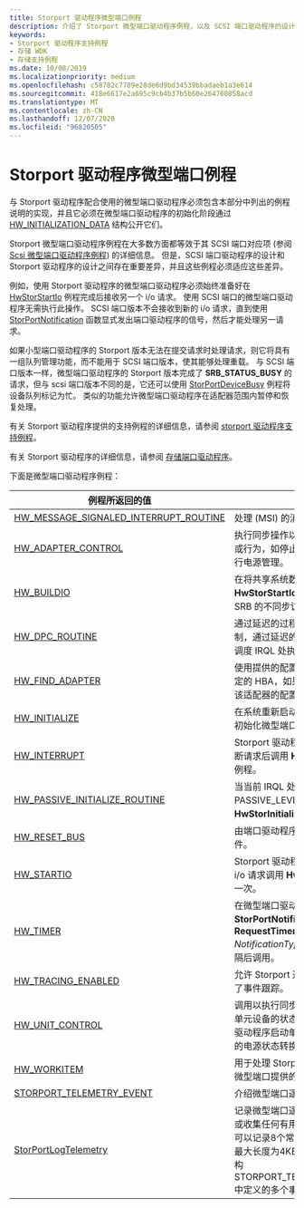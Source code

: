 ```yaml
---
title: Storport 驱动程序微型端口例程
description: 介绍了 Storport 微型端口驱动程序例程，以及 SCSI 端口驱动程序的设计和 Storport 驱动程序的设计之间的差异。
keywords:
- Storport 驱动程序支持例程
- 存储 WDK
- 存储支持例程
ms.date: 10/08/2019
ms.localizationpriority: medium
ms.openlocfilehash: c58782c7789e28de6d9bd34539bbadaeb1a3e614
ms.sourcegitcommit: 418e6617e2a695c9cb4b37b5b60e264760858acd
ms.translationtype: MT
ms.contentlocale: zh-CN
ms.lasthandoff: 12/07/2020
ms.locfileid: "96820505"
---
```

# <a name="storport-driver-miniport-routines"></a>Storport 驱动程序微型端口例程

与 Storport 驱动程序配合使用的微型端口驱动程序必须包含本部分中列出的例程说明的实现，并且它必须在微型端口驱动程序的初始化阶段通过 [HW_INITIALIZATION_DATA](/windows-hardware/drivers/ddi/storport/ns-storport-_hw_initialization_data-r1) 结构公开它们。

Storport 微型端口驱动程序例程在大多数方面都等效于其 SCSI 端口对应项 (参阅 [Scsi 微型端口驱动程序例程](scsi-miniport-driver-routines.md)) 的详细信息。 但是，SCSI 端口驱动程序的设计和 Storport 驱动程序的设计之间存在重要差异，并且这些例程必须适应这些差异。

例如，使用 Storport 驱动程序的微型端口驱动程序必须始终准备好在 [HwStorStartIo](/windows-hardware/drivers/ddi/storport/nc-storport-hw_startio) 例程完成后接收另一个 i/o 请求。 使用 SCSI 端口的微型端口驱动程序无需执行此操作。 SCSI 端口版本不会接收到新的 i/o 请求，直到使用 [StorPortNotification](/windows-hardware/drivers/ddi/storport/nf-storport-storportnotification) 函数显式发出端口驱动程序的信号，然后才能处理另一请求。

如果小型端口驱动程序的 Storport 版本无法在提交请求时处理请求，则它将具有一组队列管理功能，而不能用于 SCSI 端口版本，使其能够处理重载。 与 SCSI 端口版本一样，微型端口驱动程序的 Storport 版本完成了 **SRB_STATUS_BUSY** 的请求，但与 scsi 端口版本不同的是，它还可以使用 [StorPortDeviceBusy](/windows-hardware/drivers/ddi/storport/nf-storport-storportdevicebusy) 例程将设备队列标记为忙。 类似的功能允许微型端口驱动程序在适配器范围内暂停和恢复处理。

有关 Storport 驱动程序提供的支持例程的详细信息，请参阅 [storport 驱动程序支持例程](storport-driver-support-routines.md)。

有关 Storport 驱动程序的详细信息，请参阅 [存储端口驱动程序](storage-port-drivers.md)。

下面是微型端口驱动程序例程：

| 例程所返回的值 | 描述 |
| ------- | ----------- |
| [HW_MESSAGE_SIGNALED_INTERRUPT_ROUTINE](/windows-hardware/drivers/ddi/storport/nc-storport-hw_message_signaled_interrupt_routine) | 处理 (MSI) 的消息信号中断。 |
| [HW_ADAPTER_CONTROL](/windows-hardware/drivers/ddi/storport/nc-storport-hw_adapter_control) | 执行同步操作以控制适配器的状态或行为，如停止或重启 HBA 以进行电源管理。 |
| [HW_BUILDIO](/windows-hardware/drivers/ddi/storport/nc-storport-hw_buildio) | 在将共享系统数据结构传递到 **HwStorStartIo** 之前，处理对该 SRB 的不同步访问。 |
| [HW_DPC_ROUTINE](/windows-hardware/drivers/ddi/storport/nc-storport-hw_dpc_routine) | 通过延迟的过程调用 (DPC) 机制，通过延迟的过程调用，延迟在调度 IRQL 处执行。 |
| [HW_FIND_ADAPTER](/windows-hardware/drivers/ddi/storport/nc-storport-hw_find_adapter) | 使用提供的配置来确定是否支持特定的 HBA，如果是，则返回有关该适配器的配置信息。 |
| [HW_INITIALIZE](/windows-hardware/drivers/ddi/storport/nc-storport-hw_initialize) | 在系统重新启动或出现电源故障后初始化微型端口驱动程序。 |
| [HW_INTERRUPT](/windows-hardware/drivers/ddi/storport/nc-storport-hw_interrupt) | Storport 驱动程序在 HBA 生成中断请求后调用 **HwStorInterrupt** 例程。 |
| [HW_PASSIVE_INITIALIZE_ROUTINE](/windows-hardware/drivers/ddi/storport/nc-storport-hw_passive_initialize_routine) | 当当前 IRQL 处于 PASSIVE_LEVEL 时，在 **HwStorInitialize** 例程后调用。 |
| [HW_RESET_BUS](/windows-hardware/drivers/ddi/storport/nc-storport-hw_reset_bus) | 由端口驱动程序调用以清除错误条件。 |
| [HW_STARTIO](/windows-hardware/drivers/ddi/storport/nc-storport-hw_startio) | Storport 驱动程序针对每个传入 i/o 请求调用 **HwStorStartIo** 例程一次。 |
| [HW_TIMER](/windows-hardware/drivers/ddi/storport/nc-storport-hw_timer) | 在微型端口驱动程序调用 **StorPortNotification** 且 **RequestTimerCall** *NotificationType* 值指定的时间间隔后调用。 |
| [HW_TRACING_ENABLED](/windows-hardware/drivers/ddi/storport/nc-storport-hw_tracing_enabled) | 允许 Storport 通知小型端口启用了事件跟踪。 |
| [HW_UNIT_CONTROL](/windows-hardware/drivers/ddi/storport/nc-storport-hw_unit_control) | 调用以执行同步操作，以控制存储单元设备的状态。 将通知微型端口驱动程序启动单位或处理设备设备的电源状态转换。 |
| [HW_WORKITEM](/windows-hardware/drivers/ddi/storport/nc-storport-hw_workitem) | 用于处理 Storport 工作项请求的微型端口提供的回调函数。 |
| [STORPORT_TELEMETRY_EVENT](/windows-hardware/drivers/ddi/storport/ns-storport-_storport_telemetry_event) | 介绍微型端口遥测数据负载。 |
| [StorPortLogTelemetry](/windows-hardware/drivers/ddi/storport/nf-storport-storportlogtelemetry) | 记录微型端口遥测事件以帮助诊断或收集任何有用的信息。 小型端口可以记录8个常规用途名称-值对和最大长度为4KB 的缓冲区，以及结构 STORPORT_TELEMETRY_EVENT 中定义的多个事件相关字段。 |

